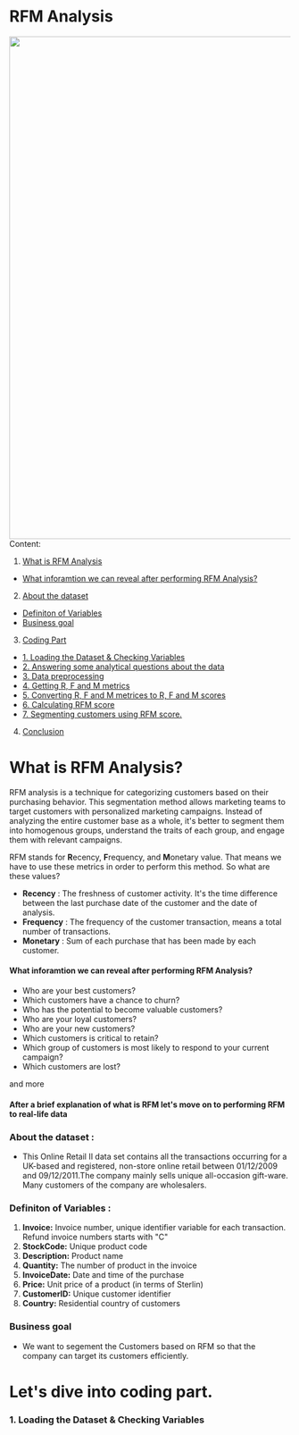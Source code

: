 # **RFM Analysis**
<img align=center src = "attachment:841fe85b-4cbd-417c-9c21-23c6415b9634.png" width="900" >
Content:
    
1. [What is RFM Analysis](#1) 
    
* [What inforamtion we can reveal after performing RFM Analysis?](#2)
    
2. [About the dataset ](#3)
    
* [Definiton of Variables ](#4)
* [Business goal ](#5)
   
3. [Coding Part](#6)
* [1. Loading the Dataset & Checking Variables](#6)
* [2. Answering some analytical questions about the data](#7)
* [3. Data preprocessing](#8)
* [4. Getting R, F and M metrics](#9)
* [5. Converting R, F and M metrices to R, F and M scores](#10)
* [6. Calculating RFM score](#11)
* [7. Segmenting customers using RFM score.](#12)
4. [Conclusion](#13)
<a id = "1"></a>
# **What is RFM Analysis?**
RFM analysis is a technique for categorizing customers based on their purchasing behavior. This segmentation method allows marketing teams to target customers with personalized marketing campaigns. Instead of analyzing the entire customer base as a whole, it's better to segment them into homogenous groups, understand the traits of each group, and engage them with relevant campaigns.

RFM stands for **R**ecency, **F**requency, and **M**onetary value. That means we have to use these metrics in order to perform this method. So what are these values?
* **Recency** : The freshness of customer activity. It's the time difference between the last purchase date of the customer and the date of analysis.
* **Frequency** : The frequency of the customer transaction, means a total number of transactions.
* **Monetary** : Sum of each purchase that has been made by each customer.  

 <a id = "2"></a>
#### **What inforamtion we can reveal after performing RFM Analysis?**
* Who are your best customers?
* Which customers have a chance to churn?
* Who has the potential to become valuable customers?
* Who are your loyal customers?
* Who are your new customers?
* Which customers is critical to retain?
* Which group of customers is most likely to respond to your current campaign?
* Which customers are lost? 

and more

#### **After a brief explanation of what is RFM let's move on to performing RFM to real-life data**


 <a id = "3"></a>
### **About the dataset :**
* This Online Retail II data set contains all the transactions occurring for a UK-based and registered, non-store online retail between 01/12/2009 and 09/12/2011.The company mainly sells unique all-occasion gift-ware. Many customers of the company are wholesalers.
 <a id = "4"></a>
### **Definiton of Variables :**
1. **Invoice:** Invoice number, unique identifier variable for each transaction. Refund invoice numbers starts with "C"
2. **StockCode:** Unique product code
3. **Description:** Product name
4. **Quantity:** The number of product in the invoice
5. **InvoiceDate:** Date and time of the purchase
6. **Price:** Unit price of a product (in terms of Sterlin)
7. **CustomerID:** Unique customer identifier
8. **Country:** Residential country of customers

 <a id = "5"></a>
### **Business goal**
* We want to segement the Customers based on RFM so that the company can target its customers efficiently.

 <a id = "6"></a>
# **Let's dive into coding part.**
### 1. Loading the Dataset & Checking Variables
